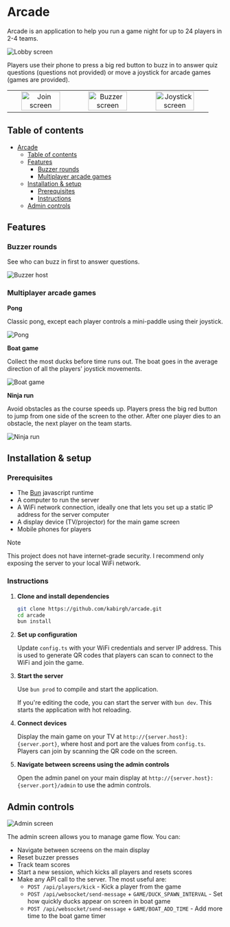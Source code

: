 # Arcade

Arcade is an application to help you run a game night for up to 24 players in 2-4 teams.

<img src="./docs/lobby.png" alt="Lobby screen">

Players use their phone to press a big red button to buzz in to answer quiz questions (questions not provided) or move a joystick for arcade games (games are provided).

<table>
  <tr>
    <td width="33%" align="center"><img src="./docs/join-portrait.png" alt="Join screen" width="80%"></td>
    <td width="33%" align="center"><img src="./docs/buzzer-portrait.png" alt="Buzzer screen" width="80%"></td>
    <td width="33%" align="center"><img src="./docs/joystick-portrait.png" alt="Joystick screen" width="80%"></td>
  </tr>
</table>

## Table of contents
- [Arcade](#arcade)
  - [Table of contents](#table-of-contents)
  - [Features](#features)
    - [Buzzer rounds](#buzzer-rounds)
    - [Multiplayer arcade games](#multiplayer-arcade-games)
  - [Installation \& setup](#installation--setup)
    - [Prerequisites](#prerequisites)
    - [Instructions](#instructions)
  - [Admin controls](#admin-controls)

## Features

### Buzzer rounds
See who can buzz in first to answer questions.

<img src="./docs/buzzer-host.png" alt="Buzzer host">

### Multiplayer arcade games

**Pong**

Classic pong, except each player controls a mini-paddle using their joystick.

<img src="./docs/pong.png" alt="Pong">

**Boat game**

Collect the most ducks before time runs out. The boat goes in the average direction of all the players' joystick movements.

<img src="./docs/boat.png" alt="Boat game">

**Ninja run**

Avoid obstacles as the course speeds up. Players press the big red button to jump from one side of the screen to the other. After one player dies to an obstacle, the next player on the team starts.

<img src="./docs/ninja.png" alt="Ninja run">


## Installation & setup

### Prerequisites
- The [Bun](https://bun.sh) javascript runtime
- A computer to run the server
- A WiFi network connection, ideally one that lets you set up a static IP address for the server computer
- A display device (TV/projector) for the main game screen
- Mobile phones for players

> [!NOTE]
> This project does not have internet-grade security. I recommend only exposing the server to your local WiFi network.

### Instructions
1. **Clone and install dependencies**

   ```bash
   git clone https://github.com/kabirgh/arcade.git
   cd arcade
   bun install
   ```

1. **Set up configuration**

   Update `config.ts` with your WiFi credentials and server IP address. This is used to generate QR codes that players can scan to connect to the WiFi and join the game.

1. **Start the server**

   Use `bun prod` to compile and start the application.

   If you're editing the code, you can start the server with `bun dev`. This starts the application with hot reloading.

1. **Connect devices**

   Display the main game on your TV at `http://{server.host}:{server.port}`, where host and port are the values from `config.ts`. Players can join by scanning the QR code on the screen.

1. **Navigate between screens using the admin controls**

   Open the admin panel on your main display at `http://{server.host}:{server.port}/admin` to use the admin controls.

## Admin controls

<img src="./docs/admin.png" alt="Admin screen">

The admin screen allows you to manage game flow. You can:
- Navigate between screens on the main display
- Reset buzzer presses
- Track team scores
- Start a new session, which kicks all players and resets scores
- Make any API call to the server. The most useful are:
  - `POST /api/players/kick` - Kick a player from the game
  - `POST /api/websocket/send-message` + `GAME/DUCK_SPAWN_INTERVAL` - Set how quickly ducks appear on screen in boat game
  - `POST /api/websocket/send-message` + `GAME/BOAT_ADD_TIME` - Add more time to the boat game timer
